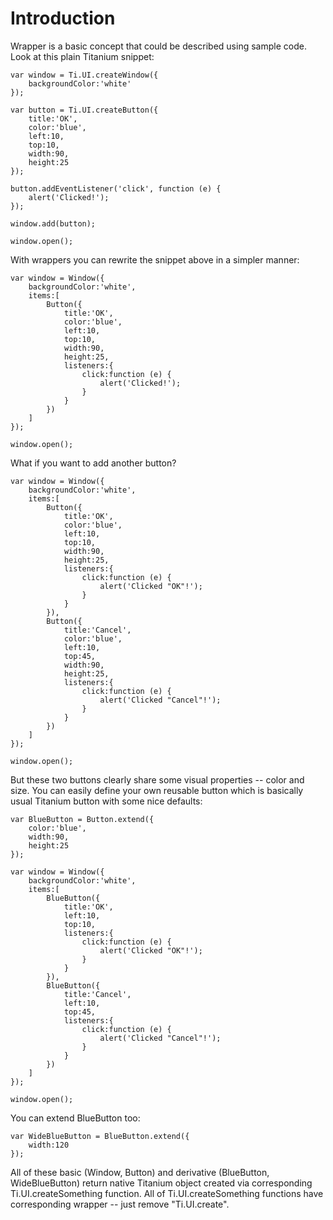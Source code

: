 # Introduction #

Wrapper is a basic concept that could be described using sample code. Look at this plain Titanium snippet:

```
var window = Ti.UI.createWindow({
    backgroundColor:'white'
});

var button = Ti.UI.createButton({
    title:'OK',
    color:'blue',
    left:10,
    top:10,
    width:90,
    height:25
});

button.addEventListener('click', function (e) {
    alert('Clicked!');
});

window.add(button);

window.open();
```

With wrappers you can rewrite the snippet above in a simpler manner:

```
var window = Window({
    backgroundColor:'white',
    items:[
        Button({
            title:'OK',
            color:'blue',
            left:10,
            top:10,
            width:90,
            height:25,
            listeners:{
                click:function (e) {
                    alert('Clicked!');
                }
            }
        })
    ]
});

window.open();
```

What if you want to add another button?

```
var window = Window({
    backgroundColor:'white',
    items:[
        Button({
            title:'OK',
            color:'blue',
            left:10,
            top:10,
            width:90,
            height:25,
            listeners:{
                click:function (e) {
                    alert('Clicked "OK"!');
                }
            }
        }),
        Button({
            title:'Cancel',
            color:'blue',
            left:10,
            top:45,
            width:90,
            height:25,
            listeners:{
                click:function (e) {
                    alert('Clicked "Cancel"!');
                }
            }
        })
    ]
});

window.open();
```

But these two buttons clearly share some visual properties -- color and size. You can easily define your own reusable button which is basically usual Titanium button with some nice defaults:


```
var BlueButton = Button.extend({
    color:'blue',
    width:90,
    height:25
});

var window = Window({
    backgroundColor:'white',
    items:[
        BlueButton({
            title:'OK',
            left:10,
            top:10,
            listeners:{
                click:function (e) {
                    alert('Clicked "OK"!');
                }
            }
        }),
        BlueButton({
            title:'Cancel',
            left:10,
            top:45,
            listeners:{
                click:function (e) {
                    alert('Clicked "Cancel"!');
                }
            }
        })
    ]
});

window.open();
```

You can extend BlueButton too:

```
var WideBlueButton = BlueButton.extend({
    width:120
});
```

All of these basic (Window, Button) and derivative (BlueButton, WideBlueButton) return native Titanium object created via corresponding Ti.UI.createSomething function. All of Ti.UI.createSomething functions have corresponding wrapper -- just remove "Ti.UI.create".